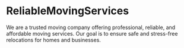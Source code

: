 # ReliableMovingServices
We are a trusted moving company offering professional, reliable, and affordable moving services. Our goal is to ensure safe and stress-free relocations for homes and businesses.
